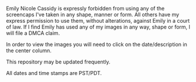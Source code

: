 Emily Nicole Cassidy is expressly forbidden from using any of the screencaps I've taken in any shape, manner or form.
All others have my express permission to use them, without alterations, against Emily in a court of law. 
If I find Emily has used any of my images in any way, shape or form, I will file a DMCA claim.

In order to view the images you will need to click on the date/description in the center column. 

This repository may be updated frequently.

All dates and time stamps are PST/PDT.
